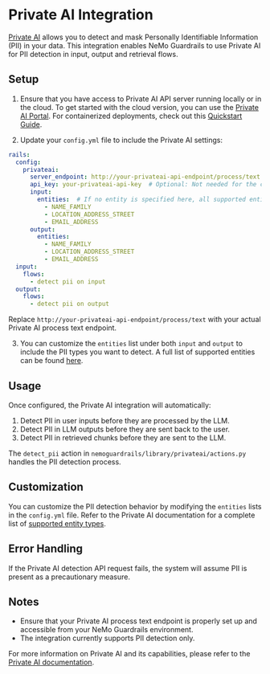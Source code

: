 # Private AI Integration

[Private AI](http://docs.private-ai.com/?utm_medium=github&utm_campaign=nemo-guardrails) allows you to detect and mask Personally Identifiable Information (PII) in your data. This integration enables NeMo Guardrails to use Private AI for PII detection in input, output and retrieval flows.

## Setup

1. Ensure that you have access to Private AI API server running locally or in the cloud. To get started with the cloud version, you can use the [Private AI Portal](https://portal.private-ai.com/?utm_medium=github&utm_campaign=nemo-guardrails). For containerized deployments, check out this [Quickstart Guide](http://docs.private-ai.com/quickstart/?utm_medium=github&utm_campaign=nemo-guardrails).

2. Update your `config.yml` file to include the Private AI settings:

```yaml
rails:
  config:
    privateai:
      server_endpoint: http://your-privateai-api-endpoint/process/text  # Replace this with your Private AI process text endpoint
      api_key: your-privateai-api-key  # Optional: Not needed for the containerized version
      input:
        entities:  # If no entity is specified here, all supported entities will be detected by default.
          - NAME_FAMILY
          - LOCATION_ADDRESS_STREET
          - EMAIL_ADDRESS
      output:
        entities:
          - NAME_FAMILY
          - LOCATION_ADDRESS_STREET
          - EMAIL_ADDRESS
  input:
    flows:
      - detect pii on input
  output:
    flows:
      - detect pii on output
```

Replace `http://your-privateai-api-endpoint/process/text` with your actual Private AI process text endpoint.

3. You can customize the `entities` list under both `input` and `output` to include the PII types you want to detect. A full list of supported entities can be found [here](http://docs.private-ai.com/entities/?utm_medium=github&utm_campaign=nemo-guardrails).

## Usage

Once configured, the Private AI integration will automatically:

1. Detect PII in user inputs before they are processed by the LLM.
2. Detect PII in LLM outputs before they are sent back to the user.
3. Detect PII in retrieved chunks before they are sent to the LLM.

The `detect_pii` action in `nemoguardrails/library/privateai/actions.py` handles the PII detection process.

## Customization

You can customize the PII detection behavior by modifying the `entities` lists in the `config.yml` file. Refer to the Private AI documentation for a complete list of [supported entity types](http://docs.private-ai.com/entities/?utm_medium=github&utm_campaign=nemo-guardrails).

## Error Handling

If the Private AI detection API request fails, the system will assume PII is present as a precautionary measure.

## Notes

- Ensure that your Private AI process text endpoint is properly set up and accessible from your NeMo Guardrails environment.
- The integration currently supports PII detection only.

For more information on Private AI and its capabilities, please refer to the [Private AI documentation](https://docs.private-ai.com/?utm_medium=github&utm_campaign=nemo-guardrails).
